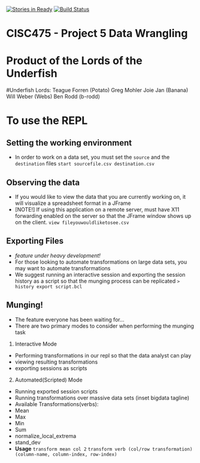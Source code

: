 [![Stories in Ready](https://badge.waffle.io/rwaweber/CISC475.png?label=ready&title=Ready)](https://waffle.io/rwaweber/CISC475)
[![Build Status](https://travis-ci.org/rwaweber/CISC475.svg?branch=master)](https://travis-ci.org/rwaweber/CISC475)
# CISC475 - Project 5 Data Wrangling
# Product of the Lords of the Underfish

#Underfish Lords:
Teague Forren (Potato)
Greg Mohler
Joie Jan (Banana)
Will Weber (Webs)
Ben Rodd (b-rodd) 

# To use the REPL
## Setting the working environment
* In order to work on a data set, you must set the `source` and the `destination` files
`start sourcefile.csv destination.csv`
## Observing the data
* If you would like to view the data that you are currently working on, it will visualize a spreadsheet format in a JFrame
 * [NOTE!] If using this application on a remote server, must have X11 forwarding enabled on the server so that the JFrame window shows up on the client. 
`view fileyouwouldliketosee.csv`
## Exporting Files
* *feature under heavy development!*
* For those looking to automate transformations on large data sets, you may want to automate transformations
 * We suggest running an interactive session and exporting the session history as a script so that the munging process can be replicated
`> history export script.bcl`
## Munging!
* The feature everyone has been waiting for...
* There are two primary modes to consider when performing the munging task
 1. Interactive Mode
  * Performing transformations in our repl so that the data analyst can play
  * viewing resulting transformations
  * exporting sessions as scripts
 2. Automated(Scripted) Mode
  * Running exported session scripts
  * Running transformations over massive data sets (inset bigdata tagline)
* Available Transformations(verbs):
 * Mean
 * Max
 * Min
 * Sum
 * normalize_local_extrema
 * stand_dev
* **Usage**
`transform mean col 2`
`transform verb (col/row transformation) (column-name, column-index, row-index)`

